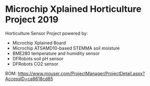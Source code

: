 # Microchip Xplained Horticulture Project 2019

Horticulture Sensor Project powered by:

- Microchip Xplained Board
- Microchip ATSAMD10-based STEMMA soil moisture
- BME280 temperature and humidity sensor
- DFRobots soil pH sensor
- DFRobots CO2 sensor

BOM: https://www.mouser.com/ProjectManager/ProjectDetail.aspx?AccessID=ca8618cd85
